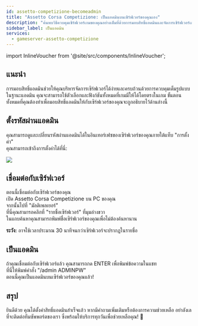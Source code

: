 ```yaml
---
id: assetto-competizione-becomeadmin
title: "Assetto Corsa Competizione: เป็นแอดมินบนเซิร์ฟเวอร์ของคุณเอง"
description: "ค้นพบวิธีควบคุมเซิร์ฟเวอร์เกมของคุณอย่างเต็มที่ด้วยการมอบสิทธิ์แอดมินและจัดการเซิร์ฟเวอร์เกมของคุณอย่างมีประสิทธิภาพ → เรียนรู้เพิ่มเติมตอนนี้"
sidebar_label: เป็นแอดมิน
services:
  - gameserver-assetto-competizione
---
```


import InlineVoucher from '@site/src/components/InlineVoucher';

## แนะนำ
การมอบสิทธิ์แอดมินช่วยให้คุณบริหารจัดการเซิร์ฟเวอร์ได้ง่ายและครบถ้วนด้วยการควบคุมเต็มรูปแบบในฐานะแอดมิน คุณจะสามารถใช้ตัวเลือกและฟังก์ชันทั้งหมดที่เกมมีให้ได้โดยตรงในเกม ขั้นตอนทั้งหมดที่คุณต้องทำเพื่อมอบสิทธิ์แอดมินให้กับเซิร์ฟเวอร์ของคุณจะถูกอธิบายไว้ด้านล่างนี้  
<InlineVoucher />

## ตั้งรหัสผ่านแอดมิน  
คุณสามารถดูและเปลี่ยนรหัสผ่านแอดมินได้ในอินเทอร์เฟซของเซิร์ฟเวอร์ของคุณภายใต้แท็บ "การตั้งค่า"  
คุณสามารถเข้าถึงการตั้งค่าได้ที่นี่:

![](https://screensaver01.zap-hosting.com/index.php/s/3yB6Zym5LKc8FPr/preview)

<InlineVoucher />

## เชื่อมต่อกับเซิร์ฟเวอร์  
ตอนนี้เชื่อมต่อกับเซิร์ฟเวอร์ของคุณ  
เปิด Assetto Corsa Competizione บน PC ของคุณ  
จากนั้นไปที่ "มัลติเพลเยอร์"  
ที่นี่คุณสามารถคลิกที่ "รายชื่อเซิร์ฟเวอร์" ที่มุมล่างขวา  
ในแถบค้นหาคุณสามารถพิมพ์ชื่อเซิร์ฟเวอร์ของคุณเพื่อไม่ต้องค้นหานาน

**ระวัง:** อาจใช้เวลาประมาณ 30 นาทีจนกว่าเซิร์ฟเวอร์จะปรากฏในรายชื่อ

## เป็นแอดมิน  
ถ้าคุณเชื่อมต่อกับเซิร์ฟเวอร์แล้ว คุณสามารถกด ENTER เพื่อพิมพ์ข้อความในแชท  
ที่นี่ให้พิมพ์คำสั่ง "/admin ADMINPW"  
ตอนนี้คุณเป็นแอดมินบนเซิร์ฟเวอร์ของคุณแล้ว!

## สรุป

ยินดีด้วย คุณได้ตั้งค่าสิทธิ์แอดมินสำเร็จแล้ว หากมีคำถามเพิ่มเติมหรือต้องการความช่วยเหลือ อย่าลังเลที่จะติดต่อทีมซัพพอร์ตของเรา ซึ่งพร้อมให้บริการทุกวันเพื่อช่วยเหลือคุณ! 🙂

<InlineVoucher />